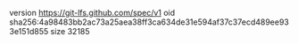 version https://git-lfs.github.com/spec/v1
oid sha256:4a98483bb2ac73a25aea38ff3ca634de31e594af37c37ecd489ee933e151d855
size 32185
